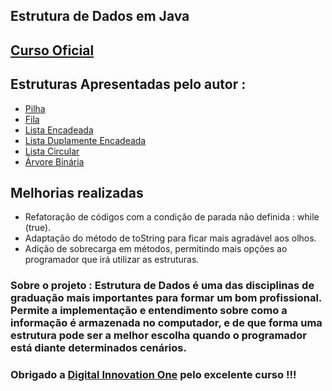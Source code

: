 ## Estrutura de Dados em Java

## [Curso Oficial](https://github.com/jrdutra/estruturaDeDadosJavaDio)

## Estruturas Apresentadas pelo autor :
- [Pilha](./src/estruturas/pilha/Pilha.java)
- [Fila](./src/estruturas/fila)
- [Lista Encadeada](./src/estruturas/lista/encadeada/Lista.java)
- [Lista Duplamente Encadeada](./src/estruturas/lista/duplamente/ListaDupla.java)
- [Lista Circular](./src/estruturas/lista/circular/ListaCircular.java)
- [Árvore Binária](./src/estruturas/arvore/ArvoreBinaria.java)

## Melhorias realizadas

- Refatoração de códigos com a condição de parada não definida : while (true).
- Adaptação do método de toString para ficar mais agradável aos olhos.
- Adição de sobrecarga em métodos, permitindo mais opções ao programador que irá utilizar as estruturas.

### Sobre o projeto : Estrutura de Dados é uma das disciplinas de graduação mais importantes para formar um bom profissional. Permite a implementação e entendimento sobre como a informação é armazenada no computador, e de que forma uma estrutura pode ser a melhor escolha quando o programador está diante determinados cenários.

### Obrigado a [Digital Innovation One](https://dio.me/sign-up?ref=WDIQVSHDCK) pelo excelente curso !!!
